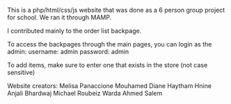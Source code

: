 This is a php/html/css/js website that was done as a 6 person group project for school. We ran it through MAMP.

I contributed mainly to the order list backpage.

To access the backpages through the main pages, you can login as the admin:
username: admin
password: admin

To add items, make sure to enter one that exists in the store (not case sensitive)

Website creators:
Melisa Panaccione
Mouhamed Diane
Haytham Hnine
Anjali Bhardwaj
Michael Roubeiz
Warda Ahmed Salem
